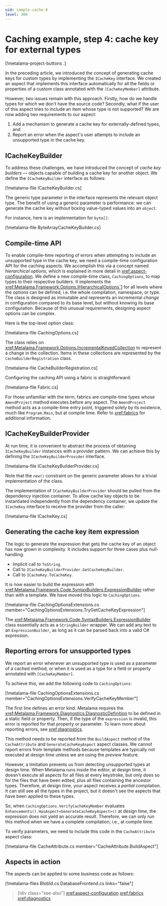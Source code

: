 ```yaml
---
uid: sample-cache-4
level: 300
---
```


# Caching example, step 4: cache key for external types

[!metalama-project-buttons .]

In the preceding article, we introduced the concept of generating cache keys for custom types by implementing
the `ICacheKey` interface. We created an aspect that implements this interface automatically for all the fields or
properties of a custom class annotated with the `[CacheKeyMember]` attribute.

However, two issues remain with this approach. Firstly, how do we handle types for which we don't have the source code?
Secondly, what if the user of this aspect tries to include an item whose type is not supported? We are now adding two
requirements to our aspect:

1. Add a mechanism to generate a cache key for externally-defined types, and
2. Report an error when the aspect's user attempts to include an unsupported type in the cache key.

## ICacheKeyBuilder

To address these challenges, we have introduced the concept of _cache key builders_ &mdash; objects capable of building
a
cache key for another object. We define the `ICacheKeyBuilder` interface as follows:

[!metalama-file ICacheKeyBuilder.cs]

The generic type parameter in the interface represents the relevant object type. The benefit of using a generic
parameter is performance: we can generate the cache key without boxing value-typed values into an `object`.

For instance, here is an implementation for `byte[]`:

[!metalama-file ByteArrayCacheKeyBuilder.cs]

## Compile-time API

To enable compile-time reporting of errors when attempting to include an unsupported type in the cache key, we need a
compile-time configuration API for the caching aspects. We accomplish this via a concept named _hierarchical options_,
which is explained in more detail in <xref:aspect-configuration>. We define a new compile-time class, `CachingOptions`,
to map types to their respective builders. It implements the <xref:Metalama.Framework.Options.IHierarchicalOptions`1>
for all levels where the options can be defined, i.e. the whole compilation, namespace, or type. The class is designed
as immutable and represents an incremental _change_ in configuration compared to its base level, but without knowing its
base configuration. Because of this unusual requirements, designing aspect options can be complex.

Here is the top-level option class:

[!metalama-file CachingOptions.cs]

The class relies on <xref:Metalama.Framework.Options.IncrementalKeyedCollection> to represent a change in the
collection. Items in these collections are represented by the `CacheBuilderRegistration` class.

[!metalama-file CacheBuilderRegistration.cs]

Configuring the caching API using a fabric is straightforward:

[!metalama-file Fabric.cs]

For those unfamiliar with the term, fabrics are compile-time types whose `AmendProject` method executes before any
aspect. The `AmendProject` method acts as a compile-time entry point, triggered solely by its existence, much
like `Program.Main`, but at compile time. Refer to <xref:fabrics> for additional information.

## ICacheKeyBuilderProvider

At run time, it is convenient to abstract the process of obtaining `ICacheKeyBuilder` instances with a provider pattern.
We can achieve this by defining the `ICacheKeyBuilderProvider` interface.

[!metalama-file ICacheKeyBuilderProvider.cs]

Note that the `new()` constraint on the generic parameter allows for a trivial implementation of the class.

The implementation of `ICacheKeyBuilderProvider` should be pulled from the dependency injection container. To allow
cache key objects to be instantiated independently from the dependency container, we update the `ICacheKey` interface to
receive the provider from the caller:

[!metalama-file ICacheKey.cs]

## Generating the cache key item expression

The logic to generate the expression that gets the cache key of an object has now grown in complexity. It includes
support for three cases plus null-handling.

* Implicit call to `ToString`.
* Call to `ICacheKeyBuilderProvider.GetCacheKeyBuilder`.
* Call to `ICacheKey.ToCacheKey`.

It is now easier to build the expression with <xref:Metalama.Framework.Code.SyntaxBuilders.ExpressionBuilder> rather
than with a template. We have moved this logic to `CachingOptions`.

[!metalama-file CachingOptionsExtensions.cs member="CachingOptionsExtensions.TryGetCacheKeyExpression"]

The <xref:Metalama.Framework.Code.SyntaxBuilders.ExpressionBuilder> class essentially acts as a `StringBuilder` wrapper.
We can add any text to an `ExpressionBuilder`, as long as it can be parsed back into a valid C# expression.

## Reporting errors for unsupported types

We report an error whenever an unsupported type is used as a parameter of a cached method, or when it is used as a type
for a field or property annotated with `[CacheKeyMember]`.

To achieve this, we add the following code to `CachingOptions`:

[!metalama-file CachingOptionsExtensions.cs member="CachingOptionsExtensions.VerifyCacheKeyMember"]

The first line defines an error kind. Metalama requires the <xref:Metalama.Framework.Diagnostics.DiagnosticDefinition>
to be defined in a static field or property. Then, if the type of the `expression` is invalid, this error is reported
for that property or parameter. To learn more about reporting errors, see <xref:diagnostics>.

This method needs to be reported from the `BuildAspect` method of the `CacheAttribute` and `GenerateCacheKeyAspect`
aspect classes. We cannot report errors from template methods because templates are typically not executed at design
time unless we are using the _preview_ feature.

However, a limitation prevents us from detecting unsupported types at design time. When Metalama runs inside the editor,
at design time, it doesn't execute all aspects for all files at every keystroke, but only does so for the files that
have been edited, plus all files containing the ancestor types. Therefore, at design time, your aspect receives a
_partial_ compilation. It can still see all the types in the project, but it doesn't see the aspects that have been
applied to these types.

So, when `CachingOptions.VerifyCacheKeyMember` evaluates `Enhancements().HasAspect<GenerateCacheKeyAspect>()` at design
time, the expression does not yield an accurate result. Therefore, we can only run this method when we have a complete
compilation, i.e., at compile time.

To verify parameters, we need to include this code in the `CacheAttribute` aspect class:

[!metalama-file CacheAttribute.cs member="CacheAttribute.BuildAspect"]

## Aspects in action

The aspects can be applied to some business code as follows:

[!metalama-files BlobId.cs DatabaseFrontend.cs links="false"]

> [!div class="see-also"]
> <xref:aspect-configuration>
> <xref:fabrics>
> <xref:diagnostics>
